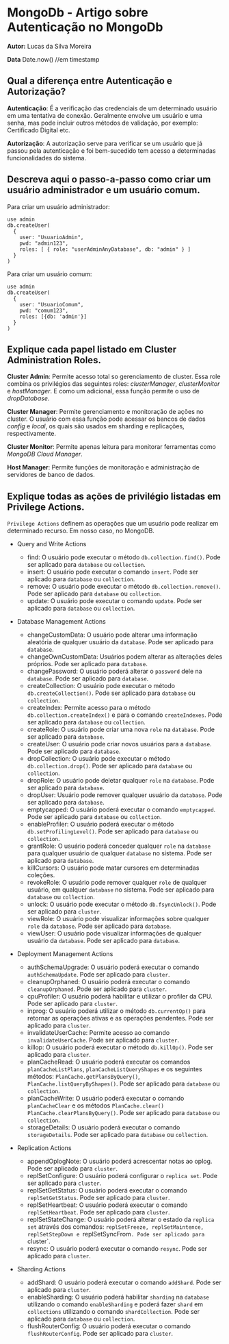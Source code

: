 # MongoDb - Artigo sobre Autenticação no MongoDb

**Autor:** Lucas da Silva Moreira

**Data** Date.now() //em timestamp

## Qual a diferença entre Autenticação e Autorização?

**Autenticação**: É a verificação das credenciais de um determinado usuário em uma tentativa de conexão. Geralmente envolve um usuário e uma senha, mas pode incluir outros métodos de validação, por exemplo: Certificado Digital etc.

**Autorização**: A autorização serve para verificar se um usuário que já passou pela autenticação e foi bem-sucedido tem acesso a determinadas funcionalidades do sistema.

## Descreva aqui o passo-a-passo como criar um usuário administrador e um usuário comum.

Para criar um usuário administrador:

```
use admin
db.createUser(
  {
    user: "UsuarioAdmin",
    pwd: "admin123",
    roles: [ { role: "userAdminAnyDatabase", db: "admin" } ]
  }
)
```

Para criar um usuário comum:

```
use admin
db.createUser(
  {
    user: "UsuarioComum",
    pwd: "comum123",
    roles: [{db: 'admin'}]
  }
)
```

## Explique cada papel listado em Cluster Administration Roles.

**Cluster Admin**: Permite acesso total so gerenciamento de cluster. Essa role combina os privilégios das seguintes roles: *clusterManager*, *clusterMonitor* e *hostManager*. E como um adicional, essa função permite o uso de *dropDatabase*.

**Cluster Manager**: Permite gerenciamento e monitoração de ações no cluster. O usuário com essa função pode acessar os bancos de dados *config* e *local*, os quais são usados em sharding e replicações, respectivamente.

**Cluster Monitor**: Permite apenas leitura para monitorar ferramentas como *MongoDB Cloud Manager*.

**Host Manager**: Permite funções de monitoração e administração de servidores de banco de dados.

## Explique todas as ações de privilégio listadas em Privilege Actions.

`Privilege Actions` definem as operações que um usuário pode realizar em determinado recurso. Em nosso caso, no MongoDB.

* Query and Write Actions
	* find: O usuário pode executar o método `db.collection.find()`. Pode ser aplicado para `database` ou `collection`.
	* insert: O usuário pode executar o comando `insert`. Pode ser aplicado para `database` ou `collection`.
	* remove: O usuário pode executar o método `db.collection.remove()`. Pode ser aplicado para `database` ou `collection`.
	* update: O usuário pode executar o comando `update`. Pode ser aplicado para `database` ou `collection`.

* Database Management Actions
	* changeCustomData: O usuário pode alterar uma informação aleatória de qualquer usuário da `database`. Pode ser aplicado para `database`.
	* changeOwnCustomData: Usuários podem alterar as alterações deles próprios. Pode ser aplicado para `database`.
	* changePassword: O usuário poderá alterar o `password` dele na `database`.	Pode ser aplicado para `database`.
	* createCollection: O usuário pode executar o método `db.createCollection()`. Pode ser aplicado para `database` ou `collection`.
	* createIndex: Permite acesso para o método `db.collection.createIndex()` e para o comando `createIndexes`. Pode ser aplicado para `database` ou `collection`.
	* createRole: O usuário pode criar uma nova `role` na `database`. Pode ser aplicado para `database`.
	* createUser: O usuário pode criar novos usuários para a `database`. Pode ser aplicado para `database`.
	* dropCollection: O usuário pode executar o método `db.collection.drop()`. Pode ser aplicado para `database` ou `collection`.
	* dropRole: O usuário pode deletar qualquer `role` na `database`. Pode ser aplicado para `database`.
	* dropUser: Usuário pode remover qualquer usuário da `database`. Pode ser aplicado para `database`.
	* emptycapped: O usuário poderá executar o comando `emptycapped`. Pode ser aplicado para `database` ou `collection`.
	* enableProfiler: O usuário poderá executar o método `db.setProfilingLevel()`. Pode ser aplicado para `database` ou `collection`.
	* grantRole: O usuário poderá conceder qualquer `role` na `database` para qualquer usuário de qualquer `database` no sistema. Pode ser aplicado para `database`.
	* killCursors: O usuário pode matar cursores em determinadas coleções.
	* revokeRole: O usuário pode remover qualquer `role` de qualquer usuário, em qualquer `database` no sistema. Pode ser aplicado para `database` ou `collection`.
	* unlock: O usuário pode executar o método `db.fsyncUnlock()`. Pode ser aplicado para `cluster`.
	* viewRole: O usuário pode visualizar informações sobre qualquer `role` da `database`. Pode ser aplicado para `database`.
	* viewUser: O usuário pode visualizar informações de qualquer usuário da `database`. Pode ser aplicado para `database`.

* Deployment Management Actions
	* authSchemaUpgrade: O usuário poderá executar o comando `authSchemaUpdate`. Pode ser aplicado para `cluster`.
	* cleanupOrphaned: O usuário poderá executar o comando `cleanupOrphaned`. Pode ser aplicado para `cluster`.
	* cpuProfiler: O usuário poderá habilitar e utilizar o profiler da CPU. Pode ser aplicado para `cluster`.
	* inprog: O usuário poderá utilizar o método `db.currentOp()` para retornar as operações ativas e as operações pendentes. Pode ser aplicado para `cluster`.
	* invalidateUserCache: Permite acesso ao comando `invalidateUserCache`. Pode ser aplicado para `cluster`.
	* killop: O usuário poderá executar o método `db.killOp()`. Pode ser aplicado para `cluster`.
	* planCacheRead: O usuário poderá executar os comandos `planCacheListPlans`, `planCacheListQueryShapes` e os seguintes métodos: `PlanCache.getPlansByQuery()`, `PlanCache.listQueryByShapes()`. Pode ser aplicado para `database` ou `collection`.
	* planCacheWrite: O usuário poderá executar o comando `planCacheClear` e os métodos `PlanCache.clear()` `PlanCache.clearPlansByQuery()`. Pode ser aplicado para `database` ou `collection`.
	* storageDetails: O usuário poderá executar o comando `storageDetails`. Pode ser aplicado para `database` ou `collection`.

* Replication Actions
	* appendOplogNote: O usuário poderá acrescentar notas ao oplog.	Pode ser aplicado para `cluster`.
	* replSetConfigure: O usuário poderá configurar o `replica set`. Pode ser aplicado para `cluster`.
	* replSetGetStatus: O usuário poderá executar o comando `replSetGetStatus`. Pode ser aplicado para `cluster`.
	* replSetHeartbeat: O usuário poderá executar o comando `replSetHeartbeat`. Pode ser aplicado para `cluster`.
	* replSetStateChange: O usuário poderá alterar o estado da `replica set` através dos comandos: `replSetFreeze, replSetMaintence, replSetStepDown e `replSetSyncFrom`. Pode ser aplicado para `cluster`.
	* resync: O usuário poderá executar o comando `resync`. Pode ser aplicado para `cluster`.

* Sharding Actions
	* addShard: O usuário poderá executar o comando `addShard`. Pode ser aplicado para `cluster`.
	* enableSharding: O usuário poderá habilitar `sharding` na `database` utilizando o comando `enableSharding` e poderá fazer `shard` em `collections` utilizando o comando `shardCollection`. Pode ser aplicado para `database` ou `collection`.	
	* flushRouterConfig: O usuário poderá executar o comando `flushRouterConfig`. Pode ser aplicado para `cluster`.

	